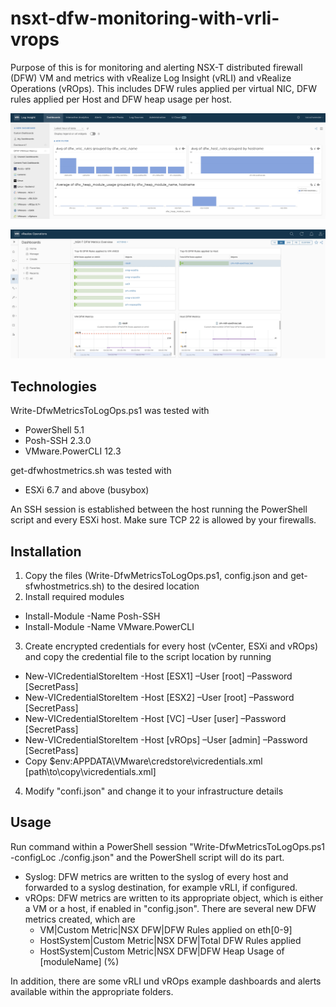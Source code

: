 # nsxt-dfw-monitoring-with-vrli-vrops
Purpose of this is for monitoring and alerting NSX-T distributed firewall (DFW) VM and metrics with vRealize Log Insight (vRLI) and vRealize Operations
(vROps). This includes DFW rules applied per virtual NIC, DFW rules applied per Host and DFW heap usage per host.

![Alt text](https://github.com/kaischwender/nsxt-dfw-monitoring-with-vrli-vrops/blob/main/vRLI/vRLI-Dashboard.jpg?raw=true "vRLI Dashboard")

![Alt text](https://github.com/kaischwender/nsxt-dfw-monitoring-with-vrli-vrops/blob/main/vROps/vROps-Dashboard.jpg?raw=true "vROps Dashboard")

## Technologies
Write-DfwMetricsToLogOps.ps1 was tested with
  - PowerShell 5.1
  - Posh-SSH 2.3.0
  - VMware.PowerCLI 12.3

get-dfwhostmetrics.sh was tested with
  - ESXi 6.7 and above (busybox)
  
An SSH session is established between the host running the PowerShell script and every ESXi host. Make sure TCP 22 is allowed by your firewalls.

## Installation
1. Copy the files (Write-DfwMetricsToLogOps.ps1, config.json and get-sfwhostmetrics.sh) to the desired location
2. Install required modules
  - Install-Module -Name Posh-SSH
  - Install-Module -Name VMware.PowerCLI
3. Create encrypted credentials for every host (vCenter, ESXi and vROps) and copy the credential file to the script location by running
  - New-VICredentialStoreItem -Host [ESX1] –User [root] –Password [SecretPass]
  - New-VICredentialStoreItem -Host [ESX2] –User [root] –Password [SecretPass]
  - New-VICredentialStoreItem -Host [VC] –User [user] –Password [SecretPass]
  - New-VICredentialStoreItem -Host [vROps] –User [admin] –Password [SecretPass]
  - Copy $env:APPDATA\VMware\credstore\vicredentials.xml [path\to\copy\vicredentials.xml]
4. Modify "confi.json" and change it to your infrastructure details

## Usage
Run command within a PowerShell session "Write-DfwMetricsToLogOps.ps1 -configLoc ./config.json" and the PowerShell script will do its part.
- Syslog: DFW metrics are written to the syslog of every host and forwarded to a syslog destination, for example vRLI, if configured.
- vROps: DFW metrics are written to its appropriate object, which is either a VM or a host, if enabled in "config.json". There are several new DFW metrics created, which are
  - VM|Custom Metric|NSX DFW|DFW Rules applied on eth[0-9]
  - HostSystem|Custom Metric|NSX DFW|Total DFW Rules applied
  - HostSystem|Custom Metric|NSX DFW|DFW Heap Usage of [moduleName] (%)
  
In addition, there are some vRLI und vROps example dashboards and alerts available within the appropriate folders.
